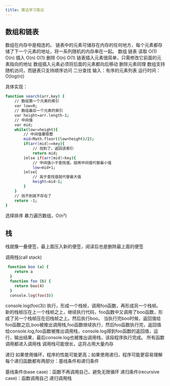 ```yaml
---
title: 算法学习笔记
---
```

## 数组和链表
数组在内存中是相连的。
链表中的元素可储存在内存的任何地方，每个元素都存储了下一个元素的地址，将一系列随机的内存串在一起。
	    数组	链表
读取	O(1)	O(n)
插入	O(n)	O(1)
删除	O(n)	O(1)
链表插入元素很简单，只需修改它前面的元素指向的地址
数组插入元素必须将后面的元素都向后移动
删除元素同理
数组支持随机访问，而链表只支持顺序访问
二分查找
输入：有序的元素列表
运行时间：O(log(n))

具体实现：
```bash
function search(arr,key) {
    // 数组第一个元素的索引
    var low=0;
    // 数组最后一个元素的索引
    var height=arr.length-1;
    // 中间值
    var mid;
    while(low<=height){
        // 中间值要取整
        mid=Math.floor((low+height)/2); 
        if(arr[mid]==key){
            // 找到了，返回该索引
            return mid;
        }else if(arr[mid]<key){
            // 中间值小于查找值，就用中间值代替最小值
            low=mid+1;            
        }else{
            // 高于查找值就代替最大值
            height=mid-1;
        }
    }
    // 找不到就不存在了
    return -1;
}
```
选择排序
暴力遍历数组，O(n²)
## 栈
栈就像一叠便签，最上面压入新的便签，阅读后也是删除最上面的便签

调用栈(call stack)
```bash
 function boo (a) {
    return a
  }
  function foo (b) {
    return boo(4)
  }
  console.log(foo(3))

```
console.log(foo(3)) 执行，形成一个栈帧，调用foo函数，再形成另一个栈帧。
新的栈帧压在上一个栈帧之上，继续执行代码，foo函数中又调用了boo函数，形成了另一个栈帧压在旧栈帧之上。然后执行boo。
当执行完boo时候，返回值给foo函数之后,boo被推出调用栈,foo函数继续执行，然后foo函数执行完，返回值给console.log,foo函数被推出调用栈，console.log得到foo函数的返回值，运行，输出结果，最后console.log也被推出调用栈，该段程序执行完成。
所有函数调用都进入调用栈
调用栈可能很长，这将占用大量内存


递归
如果使用循环，程序的性能可能更高；如果使用递归，程序可能更容易理解
每个递归函数都有两部分：基线条件和递归条件

基线条件(base case)：函数不再调用自己，避免无限循环
递归条件(recursive case)：函数调用自己
递归调用栈
